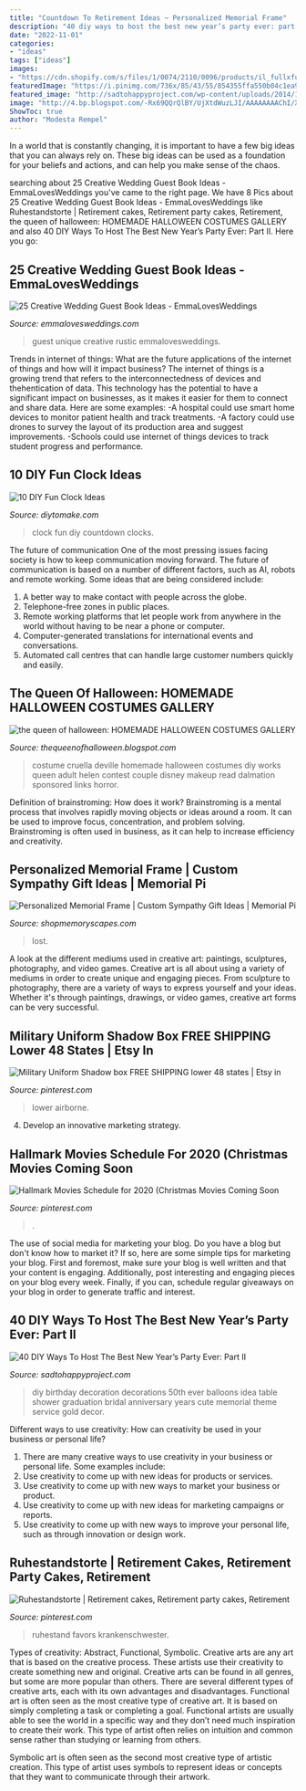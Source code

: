 ```yaml
---
title: "Countdown To Retirement Ideas ~ Personalized Memorial Frame"
description: "40 diy ways to host the best new year’s party ever: part ii"
date: "2022-11-01"
categories:
- "ideas"
tags: ["ideas"]
images:
- "https://cdn.shopify.com/s/files/1/0074/2110/0096/products/il_fullxfull.1400565349_zcxy_1024x1024@2x.jpg?v=1613031968"
featuredImage: "https://i.pinimg.com/736x/85/43/55/854355ffa550b04c1ea9cda1e3fdc8ee.jpg"
featured_image: "http://sadtohappyproject.com/wp-content/uploads/2014/12/diy-new-year-party-decorations-birthday-party-decorations-ideas14.jpg"
image: "http://4.bp.blogspot.com/-Rx69QQrQlBY/UjXtdWuzLJI/AAAAAAAAChI/XucxNa4znQY/s1600/cruella.jpg"
ShowToc: true
author: "Modesta Rempel"
---
```



In a world that is constantly changing, it is important to have a few big ideas that you can always rely on. These big ideas can be used as a foundation for your beliefs and actions, and can help you make sense of the chaos.

	

		
searching about 25 Creative Wedding Guest Book Ideas - EmmaLovesWeddings you've came to the right page. We have 8 Pics about 25 Creative Wedding Guest Book Ideas - EmmaLovesWeddings like Ruhestandstorte | Retirement cakes, Retirement party cakes, Retirement, the queen of halloween: HOMEMADE HALLOWEEN COSTUMES GALLERY and also 40 DIY Ways To Host The Best New Year’s Party Ever: Part II. Here you go:
		
    
## 25 Creative Wedding Guest Book Ideas - EmmaLovesWeddings

<img loading=lazy src="http://emmalovesweddings.com/wp-content/uploads/2018/01/unique-wedding-guest-book.jpg" onerror="this.onerror=null;this.src='https://tse3.mm.bing.net/th?id=OIP.bLf8Ossb_5sYTfO0LZBTxgHaLH&amp;pid=15.1';" alt="25 Creative Wedding Guest Book Ideas - EmmaLovesWeddings">

_Source: emmalovesweddings.com_

>guest unique creative rustic emmalovesweddings. 

	

Trends in internet of things: What are the future applications of the internet of things and how will it impact business?
The internet of things is a growing trend that refers to the interconnectedness of devices and thehentication of data. This technology has the potential to have a significant impact on businesses, as it makes it easier for them to connect and share data. Here are some examples: 
-A hospital could use smart home devices to monitor patient health and track treatments. 
-A factory could use drones to survey the layout of its production area and suggest improvements. 
-Schools could use internet of things devices to track student progress and performance.

    
## 10 DIY Fun Clock Ideas

<img loading=lazy src="https://www.diytomake.com/wp-content/uploads/2016/01/DIY-New-Years-Countdown-Clocks.jpg" onerror="this.onerror=null;this.src='https://tse3.mm.bing.net/th?id=OIP.hXGR-r4k397hgDjsgiHxqAHaE8&amp;pid=15.1';" alt="10 DIY Fun Clock Ideas">

_Source: diytomake.com_

>clock fun diy countdown clocks. 

	

The future of communication
One of the most pressing issues facing society is how to keep communication moving forward. The future of communication is based on a number of different factors, such as AI, robots and remote working. Some ideas that are being considered include: 
1. A better way to make contact with people across the globe. 
2. Telephone-free zones in public places. 
3. Remote working platforms that let people work from anywhere in the world without having to be near a phone or computer. 
4. Computer-generated translations for international events and conversations. 
5. Automated call centres that can handle large customer numbers quickly and easily.

    
## The Queen Of Halloween: HOMEMADE HALLOWEEN COSTUMES GALLERY

<img loading=lazy src="http://4.bp.blogspot.com/-Rx69QQrQlBY/UjXtdWuzLJI/AAAAAAAAChI/XucxNa4znQY/s1600/cruella.jpg" onerror="this.onerror=null;this.src='https://tse1.mm.bing.net/th?id=OIP.U4pWGFhEPw1K5ZzuAHrfIgHaJ3&amp;pid=15.1';" alt="the queen of halloween: HOMEMADE HALLOWEEN COSTUMES GALLERY">

_Source: thequeenofhalloween.blogspot.com_

>costume cruella deville homemade halloween costumes diy works queen adult helen contest couple disney makeup read dalmation sponsored links horror. 

	

Definition of brainstroming: How does it work?
Brainstroming is a mental process that involves rapidly moving objects or ideas around a room. It can be used to improve focus, concentration, and problem solving. Brainstroming is often used in business, as it can help to increase efficiency and creativity.

    
## Personalized Memorial Frame | Custom Sympathy Gift Ideas | Memorial Pi

<img loading=lazy src="https://cdn.shopify.com/s/files/1/0074/2110/0096/products/il_fullxfull.1400565349_zcxy_1024x1024@2x.jpg?v=1613031968" onerror="this.onerror=null;this.src='https://tse4.mm.bing.net/th?id=OIP.YJumxupytz13hVmUojH6kQHaH0&amp;pid=15.1';" alt="Personalized Memorial Frame | Custom Sympathy Gift Ideas | Memorial Pi">

_Source: shopmemoryscapes.com_

>lost. 

	

A look at the different mediums used in creative art: paintings, sculptures, photography, and video games.
Creative art is all about using a variety of mediums in order to create unique and engaging pieces. From sculpture to photography, there are a variety of ways to express yourself and your ideas. Whether it's through paintings, drawings, or video games, creative art forms can be very successful.

    
## Military Uniform Shadow Box FREE SHIPPING Lower 48 States | Etsy In

<img loading=lazy src="https://i.pinimg.com/736x/85/43/55/854355ffa550b04c1ea9cda1e3fdc8ee.jpg" onerror="this.onerror=null;this.src='https://tse3.mm.bing.net/th?id=OIP.TTamCZlqn393rmMYBlJ5VgHaJ4&amp;pid=15.1';" alt="Military Uniform Shadow box FREE SHIPPING lower 48 states | Etsy in">

_Source: pinterest.com_

>lower airborne. 

	

4. Develop an innovative marketing strategy.

    
## Hallmark Movies Schedule For 2020 (Christmas Movies Coming Soon

<img loading=lazy src="https://i.pinimg.com/736x/ad/de/bd/addebda6f5ca5df0493dc8850931066d.jpg" onerror="this.onerror=null;this.src='https://tse3.mm.bing.net/th?id=OIP.Sr6Jst0W8LnbyVZayregDQHaJ4&amp;pid=15.1';" alt="Hallmark Movies Schedule for 2020 (Christmas Movies Coming Soon">

_Source: pinterest.com_

>. 

	

The use of social media for marketing your blog.
Do you have a blog but don't know how to market it? If so, here are some simple tips for marketing your blog. First and foremost, make sure your blog is well written and that your content is engaging. Additionally, post interesting and engaging pieces on your blog every week. Finally, if you can, schedule regular giveaways on your blog in order to generate traffic and interest.

    
## 40 DIY Ways To Host The Best New Year’s Party Ever: Part II

<img loading=lazy src="http://sadtohappyproject.com/wp-content/uploads/2014/12/diy-new-year-party-decorations-birthday-party-decorations-ideas14.jpg" onerror="this.onerror=null;this.src='https://tse3.mm.bing.net/th?id=OIP.-1_Pf83rYoYe_L1njskhaQHaLW&amp;pid=15.1';" alt="40 DIY Ways To Host The Best New Year’s Party Ever: Part II">

_Source: sadtohappyproject.com_

>diy birthday decoration decorations 50th ever balloons idea table shower graduation bridal anniversary years cute memorial theme service gold decor. 

	

Different ways to use creativity: How can creativity be used in your business or personal life?
1. There are many creative ways to use creativity in your business or personal life. Some examples include: 
2. Use creativity to come up with new ideas for products or services. 
3. Use creativity to come up with new ways to market your business or product. 
4. Use creativity to come up with new ideas for marketing campaigns or reports. 
5. Use creativity to come up with new ways to improve your personal life, such as through innovation or design work.

    
## Ruhestandstorte | Retirement Cakes, Retirement Party Cakes, Retirement

<img loading=lazy src="https://i.pinimg.com/736x/8c/cd/00/8ccd00813bf66352508ac9c393a8fbe3.jpg" onerror="this.onerror=null;this.src='https://tse2.mm.bing.net/th?id=OIP.zW5nPX9CujgIkgNE8dukaQHaJ3&amp;pid=15.1';" alt="Ruhestandstorte | Retirement cakes, Retirement party cakes, Retirement">

_Source: pinterest.com_

>ruhestand favors krankenschwester. 

	

Types of creativity: Abstract, Functional, Symbolic.
Creative arts are any art that is based on the creative process. These artists use their creativity to create something new and original. Creative arts can be found in all genres, but some are more popular than others. There are several different types of creative arts, each with its own advantages and disadvantages.
Functional art is often seen as the most creative type of creative art. It is based on simply completing a task or completing a goal. Functional artists are usually able to see the world in a specific way and they don’t need much inspiration to create their work. This type of artist often relies on intuition and common sense rather than studying or learning from others.

 Symbolic art is often seen as the second most creative type of artistic creation. This type of artist uses symbols to represent ideas or concepts that they want to communicate through their artwork.


